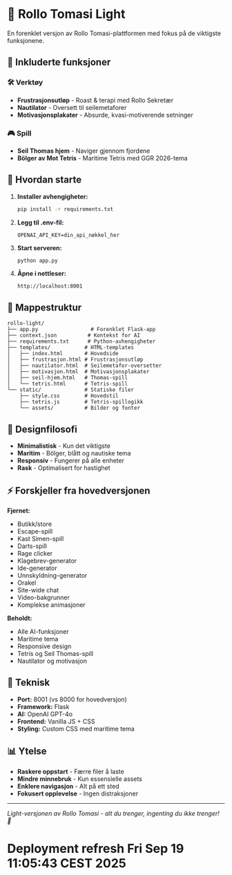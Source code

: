 # 🌊 Rollo Tomasi Light

En forenklet versjon av Rollo Tomasi-plattformen med fokus på de viktigste funksjonene.

## 🎯 Inkluderte funksjoner

### 🛠️ Verktøy
- **Frustrasjonsutløp** - Roast & terapi med Rollo Sekretær
- **Nautilator** - Oversett til seilemetaforer
- **Motivasjonsplakater** - Absurde, kvasi-motiverende setninger

### 🎮 Spill
- **Seil Thomas hjem** - Naviger gjennom fjordene
- **Bölger av Mot Tetris** - Maritime Tetris med GGR 2026-tema

## 🚀 Hvordan starte

1. **Installer avhengigheter:**
   ```bash
   pip install -r requirements.txt
   ```

2. **Legg til .env-fil:**
   ```
   OPENAI_API_KEY=din_api_nøkkel_her
   ```

3. **Start serveren:**
   ```bash
   python app.py
   ```

4. **Åpne i nettleser:**
   ```
   http://localhost:8001
   ```

## 📁 Mappestruktur

```
rollo-light/
├── app.py                 # Forenklet Flask-app
├── context.json          # Kontekst for AI
├── requirements.txt      # Python-avhengigheter
├── templates/           # HTML-templates
│   ├── index.html       # Hovedside
│   ├── frustrasjon.html # Frustrasjonsutløp
│   ├── nautilator.html  # Seilemetafor-oversetter
│   ├── motivasjon.html  # Motivasjonsplakater
│   ├── seil-hjem.html   # Thomas-spill
│   └── tetris.html      # Tetris-spill
└── static/              # Statiske filer
    ├── style.css        # Hovedstil
    ├── tetris.js        # Tetris-spillogikk
    └── assets/          # Bilder og fonter
```

## 🎨 Designfilosofi

- **Minimalistisk** - Kun det viktigste
- **Maritim** - Bölger, blått og nautiske tema
- **Responsiv** - Fungerer på alle enheter
- **Rask** - Optimalisert for hastighet

## ⚡ Forskjeller fra hovedversjonen

**Fjernet:**
- Butikk/store
- Escape-spill
- Kast Simen-spill
- Darts-spill
- Rage clicker
- Klagebrev-generator
- Ide-generator
- Unnskyldning-generator
- Orakel
- Site-wide chat
- Video-bakgrunner
- Komplekse animasjoner

**Beholdt:**
- Alle AI-funksjoner
- Maritime tema
- Responsive design
- Tetris og Seil Thomas-spill
- Nautilator og motivasjon

## 🔧 Teknisk

- **Port:** 8001 (vs 8000 for hovedversjon)
- **Framework:** Flask
- **AI:** OpenAI GPT-4o
- **Frontend:** Vanilla JS + CSS
- **Styling:** Custom CSS med maritime tema

## 📊 Ytelse

- **Raskere oppstart** - Færre filer å laste
- **Mindre minnebruk** - Kun essensielle assets
- **Enklere navigasjon** - Alt på ett sted
- **Fokusert opplevelse** - Ingen distraksjoner

---

*Light-versjonen av Rollo Tomasi - alt du trenger, ingenting du ikke trenger! 🌊*
# Deployment refresh Fri Sep 19 11:05:43 CEST 2025
